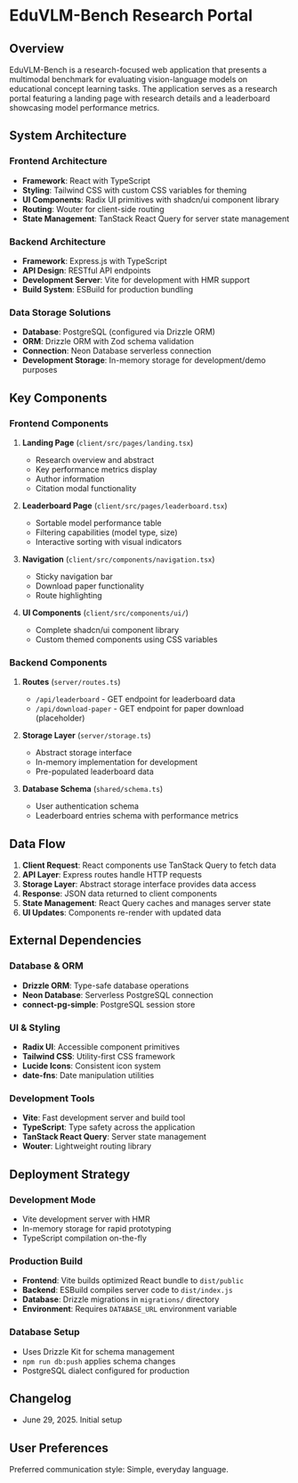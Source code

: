 # EduVLM-Bench Research Portal

## Overview

EduVLM-Bench is a research-focused web application that presents a multimodal benchmark for evaluating vision-language models on educational concept learning tasks. The application serves as a research portal featuring a landing page with research details and a leaderboard showcasing model performance metrics.

## System Architecture

### Frontend Architecture
- **Framework**: React with TypeScript
- **Styling**: Tailwind CSS with custom CSS variables for theming
- **UI Components**: Radix UI primitives with shadcn/ui component library
- **Routing**: Wouter for client-side routing
- **State Management**: TanStack React Query for server state management

### Backend Architecture
- **Framework**: Express.js with TypeScript
- **API Design**: RESTful API endpoints
- **Development Server**: Vite for development with HMR support
- **Build System**: ESBuild for production bundling

### Data Storage Solutions
- **Database**: PostgreSQL (configured via Drizzle ORM)
- **ORM**: Drizzle ORM with Zod schema validation
- **Connection**: Neon Database serverless connection
- **Development Storage**: In-memory storage for development/demo purposes

## Key Components

### Frontend Components
1. **Landing Page** (`client/src/pages/landing.tsx`)
   - Research overview and abstract
   - Key performance metrics display
   - Author information
   - Citation modal functionality

2. **Leaderboard Page** (`client/src/pages/leaderboard.tsx`)
   - Sortable model performance table
   - Filtering capabilities (model type, size)
   - Interactive sorting with visual indicators

3. **Navigation** (`client/src/components/navigation.tsx`)
   - Sticky navigation bar
   - Download paper functionality
   - Route highlighting

4. **UI Components** (`client/src/components/ui/`)
   - Complete shadcn/ui component library
   - Custom themed components using CSS variables

### Backend Components
1. **Routes** (`server/routes.ts`)
   - `/api/leaderboard` - GET endpoint for leaderboard data
   - `/api/download-paper` - GET endpoint for paper download (placeholder)

2. **Storage Layer** (`server/storage.ts`)
   - Abstract storage interface
   - In-memory implementation for development
   - Pre-populated leaderboard data

3. **Database Schema** (`shared/schema.ts`)
   - User authentication schema
   - Leaderboard entries schema with performance metrics

## Data Flow

1. **Client Request**: React components use TanStack Query to fetch data
2. **API Layer**: Express routes handle HTTP requests
3. **Storage Layer**: Abstract storage interface provides data access
4. **Response**: JSON data returned to client components
5. **State Management**: React Query caches and manages server state
6. **UI Updates**: Components re-render with updated data

## External Dependencies

### Database & ORM
- **Drizzle ORM**: Type-safe database operations
- **Neon Database**: Serverless PostgreSQL connection
- **connect-pg-simple**: PostgreSQL session store

### UI & Styling
- **Radix UI**: Accessible component primitives
- **Tailwind CSS**: Utility-first CSS framework
- **Lucide Icons**: Consistent icon system
- **date-fns**: Date manipulation utilities

### Development Tools
- **Vite**: Fast development server and build tool
- **TypeScript**: Type safety across the application
- **TanStack React Query**: Server state management
- **Wouter**: Lightweight routing library

## Deployment Strategy

### Development Mode
- Vite development server with HMR
- In-memory storage for rapid prototyping
- TypeScript compilation on-the-fly

### Production Build
- **Frontend**: Vite builds optimized React bundle to `dist/public`
- **Backend**: ESBuild compiles server code to `dist/index.js`
- **Database**: Drizzle migrations in `migrations/` directory
- **Environment**: Requires `DATABASE_URL` environment variable

### Database Setup
- Uses Drizzle Kit for schema management
- `npm run db:push` applies schema changes
- PostgreSQL dialect configured for production

## Changelog
- June 29, 2025. Initial setup

## User Preferences
Preferred communication style: Simple, everyday language.